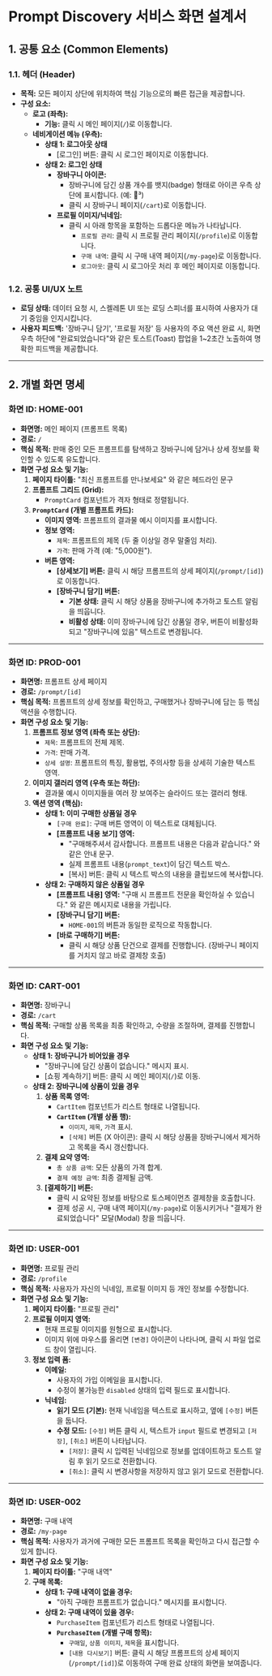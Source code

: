 # Prompt Discovery 서비스 화면 설계서

## 1. 공통 요소 (Common Elements)

### 1.1. 헤더 (Header)

- **목적:** 모든 페이지 상단에 위치하여 핵심 기능으로의 빠른 접근을 제공합니다.
- **구성 요소:**
  - **로고 (좌측):**
    - **기능:** 클릭 시 메인 페이지(`/`)로 이동합니다.
  - **네비게이션 메뉴 (우측):**
    - **상태 1: 로그아웃 상태**
      - [로그인] 버튼: 클릭 시 로그인 페이지로 이동합니다.
    - **상태 2: 로그인 상태**
      - **장바구니 아이콘:**
        - 장바구니에 담긴 상품 개수를 뱃지(badge) 형태로 아이콘 우측 상단에 표시합니다. (예: 🛒³)
        - 클릭 시 장바구니 페이지(`/cart`)로 이동합니다.
      - **프로필 이미지/닉네임:**
        - 클릭 시 아래 항목을 포함하는 드롭다운 메뉴가 나타납니다.
          - `프로필 관리`: 클릭 시 프로필 관리 페이지(`/profile`)로 이동합니다.
          - `구매 내역`: 클릭 시 구매 내역 페이지(`/my-page`)로 이동합니다.
          - `로그아웃`: 클릭 시 로그아웃 처리 후 메인 페이지로 이동합니다.

### 1.2. 공통 UI/UX 노트

- **로딩 상태:** 데이터 요청 시, 스켈레톤 UI 또는 로딩 스피너를 표시하여 사용자가 대기 중임을 인지시킵니다.
- **사용자 피드백:** '장바구니 담기', '프로필 저장' 등 사용자의 주요 액션 완료 시, 화면 우측 하단에 "완료되었습니다"와 같은 토스트(Toast) 팝업을 1~2초간 노출하여 명확한 피드백을 제공합니다.

---

## 2. 개별 화면 명세

### 화면 ID: HOME-001

- **화면명:** 메인 페이지 (프롬프트 목록)
- **경로:** `/`
- **핵심 목적:** 판매 중인 모든 프롬프트를 탐색하고 장바구니에 담거나 상세 정보를 확인할 수 있도록 유도합니다.
- **화면 구성 요소 및 기능:**
  1.  **페이지 타이틀:** "최신 프롬프트를 만나보세요" 와 같은 헤드라인 문구
  2.  **프롬프트 그리드 (Grid):**
      - `PromptCard` 컴포넌트가 격자 형태로 정렬됩니다.
  3.  **`PromptCard` (개별 프롬프트 카드):**
      - **이미지 영역:** 프롬프트의 결과물 예시 이미지를 표시합니다.
      - **정보 영역:**
        - `제목`: 프롬프트의 제목 (두 줄 이상일 경우 말줄임 처리).
        - `가격`: 판매 가격 (예: "5,000원").
      - **버튼 영역:**
        - **[상세보기] 버튼:** 클릭 시 해당 프롬프트의 상세 페이지(`/prompt/[id]`)로 이동합니다.
        - **[장바구니 담기] 버튼:**
          - **기본 상태:** 클릭 시 해당 상품을 장바구니에 추가하고 토스트 알림을 띄웁니다.
          - **비활성 상태:** 이미 장바구니에 담긴 상품일 경우, 버튼이 비활성화되고 "장바구니에 있음" 텍스트로 변경됩니다.

---

### 화면 ID: PROD-001

- **화면명:** 프롬프트 상세 페이지
- **경로:** `/prompt/[id]`
- **핵심 목적:** 프롬프트의 상세 정보를 확인하고, 구매했거나 장바구니에 담는 등 핵심 액션을 수행합니다.
- **화면 구성 요소 및 기능:**
  1.  **프롬프트 정보 영역 (좌측 또는 상단):**
      - `제목`: 프롬프트의 전체 제목.
      - `가격`: 판매 가격.
      - `상세 설명`: 프롬프트의 특징, 활용법, 주의사항 등을 상세히 기술한 텍스트 영역.
  2.  **이미지 갤러리 영역 (우측 또는 하단):**
      - 결과물 예시 이미지들을 여러 장 보여주는 슬라이드 또는 갤러리 형태.
  3.  **액션 영역 (핵심):**
      - **상태 1: 이미 구매한 상품일 경우**
        - `[구매 완료]`: 구매 버튼 영역이 이 텍스트로 대체됩니다.
        - **[프롬프트 내용 보기] 영역:**
          - "구매해주셔서 감사합니다. 프롬프트 내용은 다음과 같습니다." 와 같은 안내 문구.
          - 실제 프롬프트 내용(`prompt_text`)이 담긴 텍스트 박스.
          - [복사] 버튼: 클릭 시 텍스트 박스의 내용을 클립보드에 복사합니다.
      - **상태 2: 구매하지 않은 상품일 경우**
        - **[프롬프트 내용] 영역:** "구매 시 프롬프트 전문을 확인하실 수 있습니다." 와 같은 메시지로 내용을 가립니다.
        - **[장바구니 담기] 버튼:**
          - `HOME-001`의 버튼과 동일한 로직으로 작동합니다.
        - **[바로 구매하기] 버튼:**
          - 클릭 시 해당 상품 단건으로 결제를 진행합니다. (장바구니 페이지를 거치지 않고 바로 결제창 호출)

---

### 화면 ID: CART-001

- **화면명:** 장바구니
- **경로:** `/cart`
- **핵심 목적:** 구매할 상품 목록을 최종 확인하고, 수량을 조절하며, 결제를 진행합니다.
- **화면 구성 요소 및 기능:**
  - **상태 1: 장바구니가 비어있을 경우**
    - "장바구니에 담긴 상품이 없습니다." 메시지 표시.
    - [쇼핑 계속하기] 버튼: 클릭 시 메인 페이지(`/`)로 이동.
  - **상태 2: 장바구니에 상품이 있을 경우**
    1.  **상품 목록 영역:**
        - `CartItem` 컴포넌트가 리스트 형태로 나열됩니다.
        - **`CartItem` (개별 상품 행):**
          - `이미지`, `제목`, `가격` 표시.
          - `[삭제]` 버튼 (X 아이콘): 클릭 시 해당 상품을 장바구니에서 제거하고 목록을 즉시 갱신합니다.
    2.  **결제 요약 영역:**
        - `총 상품 금액`: 모든 상품의 가격 합계.
        - `결제 예정 금액`: 최종 결제될 금액.
    3.  **[결제하기] 버튼:**
        - 클릭 시 요약된 정보를 바탕으로 토스페이먼츠 결제창을 호출합니다.
        - 결제 성공 시, 구매 내역 페이지(`/my-page`)로 이동시키거나 "결제가 완료되었습니다" 모달(Modal) 창을 띄웁니다.

---

### 화면 ID: USER-001

- **화면명:** 프로필 관리
- **경로:** `/profile`
- **핵심 목적:** 사용자가 자신의 닉네임, 프로필 이미지 등 개인 정보를 수정합니다.
- **화면 구성 요소 및 기능:**
  1.  **페이지 타이틀:** "프로필 관리"
  2.  **프로필 이미지 영역:**
      - 현재 프로필 이미지를 원형으로 표시합니다.
      - 이미지 위에 마우스를 올리면 `[변경]` 아이콘이 나타나며, 클릭 시 파일 업로드 창이 열립니다.
  3.  **정보 입력 폼:**
      - **이메일:**
        - 사용자의 가입 이메일을 표시합니다.
        - 수정이 불가능한 `disabled` 상태의 입력 필드로 표시합니다.
      - **닉네임:**
        - **읽기 모드 (기본):** 현재 닉네임을 텍스트로 표시하고, 옆에 `[수정]` 버튼을 둡니다.
        - **수정 모드:** `[수정]` 버튼 클릭 시, 텍스트가 `input` 필드로 변경되고 `[저장]`, `[취소]` 버튼이 나타납니다.
          - `[저장]`: 클릭 시 입력된 닉네임으로 정보를 업데이트하고 토스트 알림 후 읽기 모드로 전환합니다.
          - `[취소]`: 클릭 시 변경사항을 저장하지 않고 읽기 모드로 전환합니다.

---

### 화면 ID: USER-002

- **화면명:** 구매 내역
- **경로:** `/my-page`
- **핵심 목적:** 사용자가 과거에 구매한 모든 프롬프트 목록을 확인하고 다시 접근할 수 있게 합니다.
- **화면 구성 요소 및 기능:**
  1.  **페이지 타이틀:** "구매 내역"
  2.  **구매 목록:**
      - **상태 1: 구매 내역이 없을 경우:**
        - "아직 구매한 프롬프트가 없습니다." 메시지를 표시합니다.
      - **상태 2: 구매 내역이 있을 경우:**
        - `PurchaseItem` 컴포넌트가 리스트 형태로 나열됩니다.
        - **`PurchaseItem` (개별 구매 항목):**
          - `구매일`, `상품 이미지`, `제목`을 표시합니다.
          - `[내용 다시보기]` 버튼: 클릭 시 해당 프롬프트의 상세 페이지(`/prompt/[id]`)로 이동하여 구매 완료 상태의 화면을 보여줍니다.
